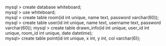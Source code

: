 mysql > create database whiteboard;  
mysql > use whiteboard;  
mysql > create table room(id int unique, name text, password varchar(60));  
mysql > create table user(id int unique, name text, username text, password varchar(60)); 
mysql > create table drawn_info(id int unique, user_id int unique, room_id int unique, date datetime);  
mysql> create table point(id int unique, x int, y int, col varchar(6));  

